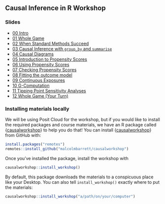 
<!-- README.md is generated from README.Rmd. Please edit that file -->

## Causal Inference in R Workshop

### Slides

- [00
  Intro](https://causal-inference-r-workshop.netlify.app/00-intro.html)
- [01 Whole
  Game](https://causal-inference-r-workshop.netlify.app/01-causal_modeling_whole_game.html)
- [02 When Standard Methods
  Succeed](https://causal-inference-r-workshop.netlify.app/02-when-standard-methods-succeed.html)
- [03 Causal Inference with `group_by` and
  `summarise`](https://causal-inference-r-workshop.netlify.app/03-causal-inference-with-group-by-and-summarise.html)
- [04 Causal
  Diagrams](https://causal-inference-r-workshop.netlify.app/04-dags.html)
- [05 Introduction to Propensity
  Scores](https://causal-inference-r-workshop.netlify.app/05-pscores.html)
- [06 Using Propensity
  Scores](https://causal-inference-r-workshop.netlify.app/06-using-pscores.html)
- [07 Checking Propensity
  Scores](https://causal-inference-r-workshop.netlify.app/07-pscore-diagnostics.html)
- [08 Fitting the outcome
  model](https://causal-inference-r-workshop.netlify.app/08-outcome-model.html)
- [09 Continuous
  Exposures](https://causal-inference-r-workshop.netlify.app/09-continuous-exposures.html)
- [10
  G-Computation](https://causal-inference-r-workshop.netlify.app/10-g-computation.html)
- [11 Tipping Point Sensitivity
  Analyses](https://causal-inference-r-workshop.netlify.app/11-tipr.html)
- [12 Whole Game (Your
  Turn)](https://causal-inference-r-workshop.netlify.app/12-whole_game-2.html)

### Installing materials locally

We will be using Posit Cloud for the workshop, but if you would like to
install the required packages and course materials, we have an R package
called
{[causalworkshop](https://github.com/malcolmbarrett/causalworkshop)} to
help you do that! You can install
{[causalworkshop](https://github.com/malcolmbarrett/causalworkshop)}
from GitHub with:

``` r
install.packages("remotes")
remotes::install_github("malcolmbarrett/causalworkshop")
```

Once you’ve installed the package, install the workshop with

``` r
causalworkshop::install_workshop()
```

By default, this package downloads the materials to a conspicuous place
like your Desktop. You can also tell `install_workshop()` exactly where
to put the materials:

``` r
causalworkshop::install_workshop("a/path/on/your/computer")
```
